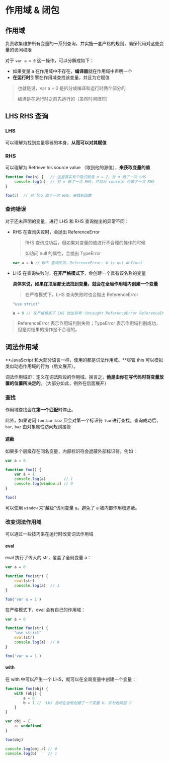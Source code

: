 # 作用域 & 闭包

## 作用域

负责收集维护所有变量的一系列查询，并实施一套严格的规则，确保代码对这些变量的访问权限

对于 `var a = 0` 这一操作，可以分解成如下：

- 如果变量 a 在作用域中不存在，**编译器**就在作用域中声明一个
- **在运行时**引擎在作用域查找该变量，并且为它赋值

> 也就是说，var a = 0 是拆分成编译和运行时两个部分的
>
> 编译是在运行时之前先运行的（虽然时间很短）

## LHS RHS 查询

### LHS

可以理解为找到变量容器的本身，**从而可以对其赋值**

### RHS

可以理解为 Retrieve his source value （取到他的源值），**来获取变量的值**

```javascript
function foo(n) {	// 这里其实有个隐式赋值 n = 2，对 n 做了一次 LHS
    console.log(n)	// 对 n 做了一次 RHS，并且对 console 也做了一次 RHS
}

foo(2)	// 对 foo 做了一次 RHS，来找到函数
```

### 查询错误

对于还未声明的变量，进行 LHS 和 RHS 查询抛出的异常不同：

- RHS 在查询失败时，会抛出 ReferenceError

  > RHS 查询成功后，但如果对变量的值进行不合理的操作的时候
  >
  > 如访问 null 的属性，会抛出 TypeError

  ```javascript
  var a = b	// RHS 查询失败，ReferenceError: b is not defined
  ```

  

- LHS 在查询失败时，**在非严格模式下**，会创建一个具有该名称的变量

  **具体来说，如果在顶层都无法找到变量，就会在全局作用域内创建一个变量**

  > 在严格模式下，LHS 查询失败时也会抛出 ReferenceError

  ```javascript
  "use strict"
  
  a = 0	// 在严格模式下 LHS 抛出异常：Uncaught ReferenceError ReferenceError: a is not defined
  ```

> ReferenceError 表示作用域判别失败；TypeError 表示作用域判别成功，但是对结果的操作是不合理的。

## 词法作用域

**JavaScript 和大部分语言一样，使用的都是词法作用域。**尽管 this 可以模拟类似动态作用域的行为（后文展开）。

词法作用域即：定义在词法阶段的作用域。换言之，**他是由你在写代码时将变量放置的位置所决定的**。（大部分如此，例外在后面展开）

### 查找

作用域查找会在**第一个匹配**时停止。

此外，如果访问 `foo.bar.baz` 只会对第一个标识符 `foo` 进行查找，查询成功后，`bar`, `baz` 由对象属性访问规则接管

#### 遮蔽

如果多个层级存在同名变量，内部标识符会遮蔽外部标识符。例如：

```javascript
var a = 0

function foo() {
    var a = 1
    console.log(a)        // 1
    console.log(window.a) // 0
}

foo()
```

可以使用 `window` 来“越级”访问变量 a。避免了 a 被内部作用域遮蔽。

### 改变词法作用域

可以通过一些技巧来在运行时改变词法作用域

#### eval

eval 执行了传入的 str，覆盖了全局变量 a：

```javascript
var a = 0

function foo(str) {
    eval(str)
    console.log(a)  // 1
}

foo('var a = 1')
```

在严格模式下，eval 会有自己的作用域：

```javascript
var a = 0

function foo(str) {
    "use strict"
    eval(str)
    console.log(a)  // 0
}

foo('var a = 1')    
```

#### with

在 with 中可以产生一个 LHS，就可以在全局变量中创建一个变量：

```javascript
function foo(obj) {
    with (obj) {
        a = 0
        b = 1 //  LHS 自动在全局创建了一个变量 b，并为他赋值 1
    }
}

var obj = {
    a: undefined
}

foo(obj)

console.log(obj.a) // 0
console.log(b)     // 1
```


